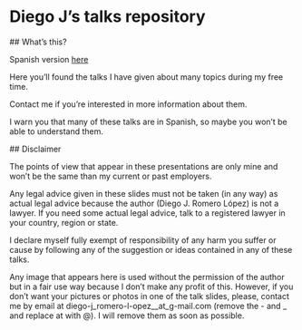 # Diego J’s talks repository


## What’s this?

Spanish version [here](LEEME.md)

Here you’ll found the talks I have given about many topics during my free time.

Contact me if you’re interested in more information about them.

I warn you that many of these talks are in Spanish, so maybe you won’t be able to understand them.

## Disclaimer

The points of view that appear in these presentations are only mine and won’t be the same than my current or past employers.

Any legal advice given in these slides must not be taken (in any way) as actual legal advice because the author (Diego J. Romero López) is not a lawyer. If you need some actual legal advice, talk to a registered lawyer in your country, region or state.

I declare myself fully exempt of responsibility of any harm you suffer or cause by following any of the suggestion or ideas contained in any of these talks.

Any image that appears here is used without the permission of the author but in a fair use way because I don’t make any profit of this. However, if you don’t want your pictures or photos in one of the talk slides, please, contact me by email at diego-j_romero-l-opez__at_g-mail.com (remove the - and _ and replace at with @). I will remove them as soon as possible.